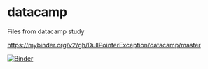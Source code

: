 # datacamp
Files from datacamp study

https://mybinder.org/v2/gh/DullPointerException/datacamp/master

[![Binder](https://mybinder.org/badge_logo.svg)](https://mybinder.org/v2/gh/DullPointerException/datacamp/master)
